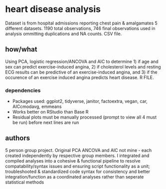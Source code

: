 
# heart disease analysis

Dataset is from hospital admissions reporting chest pain & amalgamates 5 different datasets. 1190 total observations, 746 final observations used in analysis ommitting duplications and NA counts. CSV file. 

## how/what 

Using PCA, logistic regression/ANCOVA and AIC to determine 1) if age and sex can predict exercise-induced angina, 2) if cholesterol levels and resting ECG results can be predictive of an exercise-induced angina, and 3) if the occurence of an exercise induced angina predicts heart disease. R FILE. 

### dependencies

* Packages used: ggplot2, tidyverse, janitor, factoextra, vegan, car, AICcmodavg, emmeans
* Works better on RStudio than Base R
* Residual plots must be manually processed (prompt to view all 4 must be run) before next lines are run  

## authors

5 person group project. Original PCA ANCOVA and AIC not mine - each created independently by respective group members. I integrated and compiled analyses into a cohesive & functional pipeline to resolve compatability/syntax issues and ensuring script functionality as a unit; troubleshooted & standardized code syntax for consistency and better integration/function as a coordinated analyses rather than seperate statistical methods 
